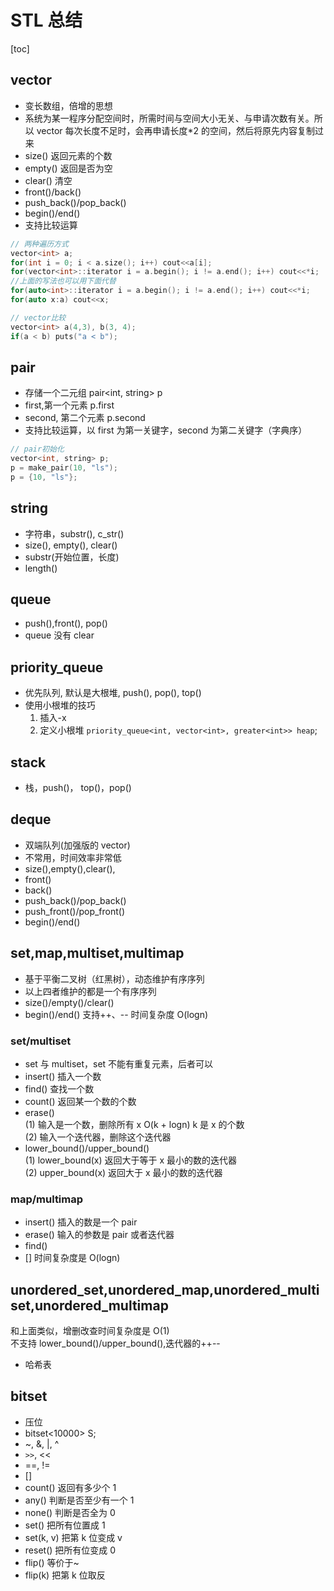 # STL 总结

[toc]

## vector

- 变长数组，倍增的思想
- 系统为某一程序分配空间时，所需时间与空间大小无关、与申请次数有关。所以 vector 每次长度不足时，会再申请长度\*2 的空间，然后将原先内容复制过来
- size() 返回元素的个数
- empty() 返回是否为空
- clear() 清空
- front()/back()
- push_back()/pop_back()
- begin()/end()
- 支持比较运算

```C++
// 两种遍历方式
vector<int> a;
for(int i = 0; i < a.size(); i++) cout<<a[i];
for(vector<int>::iterator i = a.begin(); i != a.end(); i++) cout<<*i;
//上面的写法也可以用下面代替
for(auto<int>::iterator i = a.begin(); i != a.end(); i++) cout<<*i;
for(auto x:a) cout<<x;

// vector比较
vector<int> a(4,3), b(3, 4);
if(a < b) puts("a < b");
```

## pair

- 存储一个二元组 pair<int, string> p
- first,第一个元素 p.first
- second, 第二个元素 p.second
- 支持比较运算，以 first 为第一关键字，second 为第二关键字（字典序）

```C++
// pair初始化
vector<int, string> p;
p = make_pair(10, "ls");
p = {10, "ls"};
```

## string

- 字符串，substr(), c_str()
- size(), empty(), clear()
- substr(开始位置，长度)
- length()

## queue

- push(),front(), pop()
- queue 没有 clear

## priority_queue

- 优先队列, 默认是大根堆, push(), pop(), top()
- 使用小根堆的技巧
  1. 插入-x
  2. 定义小根堆 `priority_queue<int, vector<int>, greater<int>> heap`;

## stack

- 栈，push()， top()，pop()

## deque

- 双端队列(加强版的 vector)
- 不常用，时间效率非常低
- size(),empty(),clear(),
- front()
- back()
- push_back()/pop_back()
- push_front()/pop_front()
- begin()/end()

## set,map,multiset,multimap

- 基于平衡二叉树（红黑树），动态维护有序序列
- 以上四者维护的都是一个有序序列
- size()/empty()/clear()
- begin()/end() 支持++、-- 时间复杂度 O(logn)

### set/multiset

- set 与 multiset，set 不能有重复元素，后者可以
- insert() 插入一个数
- find() 查找一个数
- count() 返回某一个数的个数
- erase()  
  (1) 输入是一个数，删除所有 x O(k + logn) k 是 x 的个数  
  (2) 输入一个迭代器，删除这个迭代器
- lower_bound()/upper_bound()  
  (1) lower_bound(x) 返回大于等于 x 最小的数的迭代器  
  (2) upper_bound(x) 返回大于 x 最小的数的迭代器

### map/multimap

- insert() 插入的数是一个 pair
- erase() 输入的参数是 pair 或者迭代器
- find()
- [] 时间复杂度是 O(logn)

## unordered_set,unordered_map,unordered_multiset,unordered_multimap

和上面类似，增删改查时间复杂度是 O(1)  
不支持 lower_bound()/upper_bound(),迭代器的++\--

- 哈希表

## bitset

- 压位
- bitset<10000> S;
- ~, &, |, ^
- `>>`, <<
- ==, !=
- []
- count() 返回有多少个 1
- any() 判断是否至少有一个 1
- none() 判断是否全为 0
- set() 把所有位置成 1
- set(k, v) 把第 k 位变成 v
- reset() 把所有位变成 0
- flip() 等价于~
- flip(k) 把第 k 位取反

```

```
